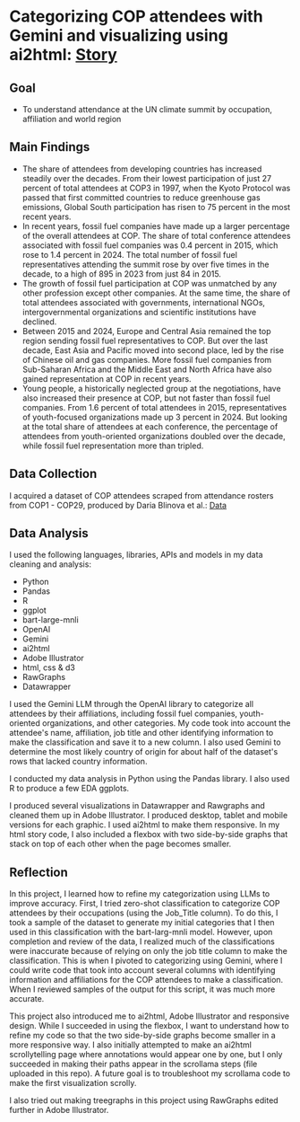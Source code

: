 # Categorizing COP attendees with Gemini and visualizing using ai2html: [Story](https://annikamcginnis.github.io/cop-attendees/)

## Goal
- To understand attendance at the UN climate summit by occupation, affiliation and world region

## Main Findings
- The share of attendees from developing countries has increased steadily over the decades. From their lowest participation of just 27 percent of total attendees at COP3 in 1997, when the Kyoto Protocol was passed that first committed countries to reduce greenhouse gas emissions, Global South participation has risen to 75 percent in the most recent years.
- In recent years, fossil fuel companies have made up a larger percentage of the overall attendees at COP. The share of total conference attendees associated with fossil fuel companies was 0.4 percent in 2015, which rose to 1.4 percent in 2024. The total number of fossil fuel representatives attending the summit rose by over five times in the decade, to a high of 895 in 2023 from just 84 in 2015.
- The growth of fossil fuel participation at COP was unmatched by any other profession except other companies. At the same time, the share of total attendees associated with governments, international NGOs, intergovernmental organizations and scientific institutions have declined.
- Between 2015 and 2024, Europe and Central Asia remained the top region sending fossil fuel representatives to COP. But over the last decade, East Asia and Pacific moved into second place, led by the rise of Chinese oil and gas companies. More fossil fuel companies from Sub-Saharan Africa and the Middle East and North Africa have also gained representation at COP in recent years.
- Young people, a historically neglected group at the negotiations, have also increased their presence at COP, but not faster than fossil fuel companies. From 1.6 percent of total attendees in 2015, representatives of youth-focused organizations made up 3 percent in 2024. But looking at the total share of attendees at each conference, the percentage of attendees from youth-oriented organizations doubled over the decade, while fossil fuel representation more than tripled.


## Data Collection
I acquired a dataset of COP attendees scraped from attendance rosters from COP1 - COP29, produced by Daria Blinova et al.: [Data](https://github.com/bagozzib/UNFCCC-Attendance-Data)


## Data Analysis
I used the following languages, libraries, APIs and models in my data cleaning and analysis: 
- Python
- Pandas
- R
- ggplot
- bart-large-mnli
- OpenAI
- Gemini
- ai2html
- Adobe Illustrator
- html, css & d3
- RawGraphs
- Datawrapper

I used the Gemini LLM through the OpenAI library to categorize all attendees by their affiliations, including fossil fuel companies, youth-oriented organizations, and other categories. My code took into account the attendee's name, affiliation, job title and other identifying information to make the classification and save it to a new column. I also used Gemini to determine the most likely country of origin for about half of the dataset's rows that lacked country information. 

I conducted my data analysis in Python using the Pandas library. I also used R to produce a few EDA ggplots. 

I produced several visualizations in Datawrapper and Rawgraphs and cleaned them up in Adobe Illustrator. I produced desktop, tablet and mobile versions for each graphic. I used ai2html to make them responsive. In my html story code, I also included a flexbox with two side-by-side graphs that stack on top of each other when the page becomes smaller. 


## Reflection

In this project, I learned how to refine my categorization using LLMs to improve accuracy. First, I tried zero-shot classification to categorize COP attendees by their occupations (using the Job_Title column). To do this, I took a sample of the dataset to generate my initial categories that I then used in this classification with the bart-larg-mnli model. However, upon completion and review of the data, I realized much of the classifications were inaccurate because of relying on only the job title column to make the classification. This is when I pivoted to categorizing using Gemini, where I could write code that took into account several columns with identifying information and affiliations for the COP attendees to make a classification. When I reviewed samples of the output for this script, it was much more accurate. 

This project also introduced me to ai2html, Adobe Illustrator and responsive design. While I succeeded in using the flexbox, I want to understand how to refine my code so that the two side-by-side graphs become smaller in a more responsive way. I also initially attempted to make an ai2html scrollytelling page where annotations would appear one by one, but I only succeeded in making their paths appear in the scrollama steps (file uploaded in this repo). A future goal is to troubleshoot my scrollama code to make the first visualization scrolly.

I also tried out making treegraphs in this project using RawGraphs edited further in Adobe Illustrator.

 
